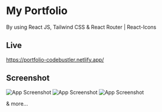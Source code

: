# My Portfolio 
By using React JS, Tailwind CSS & React Router | React-Icons

## Live 
https://portfolio-codebustler.netlify.app/

## Screenshot
![App Screenshot](https://i.postimg.cc/Vktc9Crp/1.png)
![App Screenshot](https://i.postimg.cc/8CVgZzL5/2.png)
![App Screenshot](https://i.postimg.cc/yd14zpQC/3.png)

& more...
